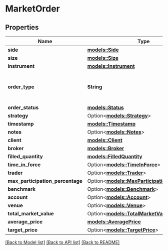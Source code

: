 # MarketOrder

## Properties

Name | Type | Description | Notes
------------ | ------------- | ------------- | -------------
**side** | [**models::Side**](side.md) |  | 
**size** | [**models::Size**](size.md) |  | 
**instrument** | [**models::Instrument**](instrument.md) |  | 
**order_type** | **String** | The condition/rule applied to the order execution. | 
**order_status** | [**models::Status**](status.md) |  | 
**strategy** | Option<[**models::Strategy**](strategy.md)> |  | [optional]
**timestamp** | [**models::Timestamp**](timestamp.md) |  | 
**notes** | Option<[**models::Notes**](notes.md)> |  | [optional]
**client** | [**models::Client**](client.md) |  | 
**broker** | [**models::Broker**](broker.md) |  | 
**filled_quantity** | [**models::FilledQuantity**](filledQuantity.md) |  | 
**time_in_force** | Option<[**models::TimeInForce**](timeInForce.md)> |  | [optional]
**trader** | Option<[**models::Trader**](trader.md)> |  | [optional]
**max_participation_percentage** | Option<[**models::MaxParticipationPercentage**](maxParticipationPercentage.md)> |  | [optional]
**benchmark** | Option<[**models::Benchmark**](benchmark.md)> |  | [optional]
**account** | Option<[**models::Account**](account.md)> |  | [optional]
**venue** | Option<[**models::Venue**](venue.md)> |  | [optional]
**total_market_value** | Option<[**models::TotalMarketValue**](totalMarketValue.md)> |  | [optional]
**average_price** | [**models::AveragePrice**](averagePrice.md) |  | 
**target_price** | Option<[**models::TargetPrice**](targetPrice.md)> |  | [optional]

[[Back to Model list]](../README.md#documentation-for-models) [[Back to API list]](../README.md#documentation-for-api-endpoints) [[Back to README]](../README.md)


